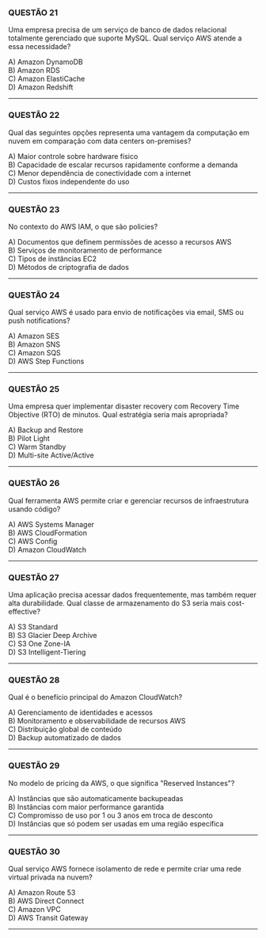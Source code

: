 ### **QUESTÃO 21**

Uma empresa precisa de um serviço de banco de dados relacional totalmente gerenciado que suporte MySQL. Qual serviço AWS atende a essa necessidade?

A) Amazon DynamoDB  
B) Amazon RDS  
C) Amazon ElastiCache  
D) Amazon Redshift

---

### **QUESTÃO 22**

Qual das seguintes opções representa uma vantagem da computação em nuvem em comparação com data centers on-premises?

A) Maior controle sobre hardware físico  
B) Capacidade de escalar recursos rapidamente conforme a demanda  
C) Menor dependência de conectividade com a internet  
D) Custos fixos independente do uso

---

### **QUESTÃO 23**

No contexto do AWS IAM, o que são policies?

A) Documentos que definem permissões de acesso a recursos AWS  
B) Serviços de monitoramento de performance  
C) Tipos de instâncias EC2  
D) Métodos de criptografia de dados

---

### **QUESTÃO 24**

Qual serviço AWS é usado para envio de notificações via email, SMS ou push notifications?

A) Amazon SES  
B) Amazon SNS  
C) Amazon SQS  
D) AWS Step Functions

---

### **QUESTÃO 25**

Uma empresa quer implementar disaster recovery com Recovery Time Objective (RTO) de minutos. Qual estratégia seria mais apropriada?

A) Backup and Restore  
B) Pilot Light  
C) Warm Standby  
D) Multi-site Active/Active

---

### **QUESTÃO 26**

Qual ferramenta AWS permite criar e gerenciar recursos de infraestrutura usando código?

A) AWS Systems Manager  
B) AWS CloudFormation  
C) AWS Config  
D) Amazon CloudWatch

---

### **QUESTÃO 27**

Uma aplicação precisa acessar dados frequentemente, mas também requer alta durabilidade. Qual classe de armazenamento do S3 seria mais cost-effective?

A) S3 Standard  
B) S3 Glacier Deep Archive  
C) S3 One Zone-IA  
D) S3 Intelligent-Tiering

---

### **QUESTÃO 28**

Qual é o benefício principal do Amazon CloudWatch?

A) Gerenciamento de identidades e acessos  
B) Monitoramento e observabilidade de recursos AWS  
C) Distribuição global de conteúdo  
D) Backup automatizado de dados

---

### **QUESTÃO 29**

No modelo de pricing da AWS, o que significa "Reserved Instances"?

A) Instâncias que são automaticamente backupeadas  
B) Instâncias com maior performance garantida  
C) Compromisso de uso por 1 ou 3 anos em troca de desconto  
D) Instâncias que só podem ser usadas em uma região específica

---

### **QUESTÃO 30**

Qual serviço AWS fornece isolamento de rede e permite criar uma rede virtual privada na nuvem?

A) Amazon Route 53  
B) AWS Direct Connect  
C) Amazon VPC  
D) AWS Transit Gateway

---

